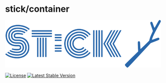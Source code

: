 # stick/container

![Stick-Orchestration Logo](https://raw.githubusercontent.com/stick-orchestration/assets/master/img/icon.png)


[![License](https://poser.pugx.org/stick/container/license)](https://packagist.org/packages/stick/container)
[![Latest Stable Version](https://poser.pugx.org/stick/container/v/stable)](https://packagist.org/packages/stick/container)

